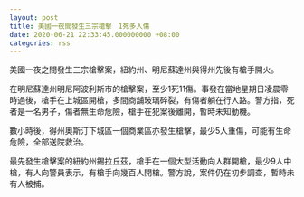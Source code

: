 ```yaml
---
layout: post
title: 美國一夜間發生三宗槍擊　1死多人傷
date: 2020-06-21 22:33:45.000000000 +08:00
categories: rss
---
```


美國一夜之間發生三宗槍擊案，紐約州、明尼蘇達州與得州先後有槍手開火。

在明尼蘇達州明尼阿波利斯市的槍擊案，至少1死11傷。事發在當地星期日凌晨零時過後，槍手在上城區開槍，多間商舖玻璃碎裂，有傷者躺在行人路。警方指，死者是一名男子，傷者無生命危險，槍手在犯案後離開，暫時未知動機。

數小時後，得州奧斯汀下城區一個商業區亦發生槍擊，最少5人重傷，可能有生命危險，全部送院救治。

最先發生槍擊案的紐約州錫拉丘茲，槍手在一個大型活動向人群開槍，最少9人中槍，有人向警員表示，有槍手向幾百人開槍。警方說，案件仍在初步調查，暫時未有人被捕。
